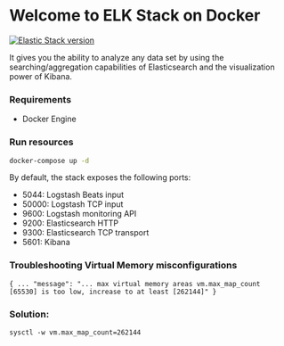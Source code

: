 # Welcome to ELK Stack on Docker

[![Elastic Stack version](https://img.shields.io/badge/Elastic%20Stack-8.14.3-00bfb3?style=flat&logo=elastic-stack)](https://www.elastic.co/blog/category/releases)

It gives you the ability to analyze any data set by using the searching/aggregation capabilities of Elasticsearch and the visualization power of Kibana.

### Requirements

- Docker Engine

### Run resources

```sh
docker-compose up -d
```

By default, the stack exposes the following ports:

- 5044: Logstash Beats input
- 50000: Logstash TCP input
- 9600: Logstash monitoring API
- 9200: Elasticsearch HTTP
- 9300: Elasticsearch TCP transport
- 5601: Kibana

### Troubleshooting Virtual Memory misconfigurations

```text
{ ... "message": "... max virtual memory areas vm.max_map_count [65530] is too low, increase to at least [262144]" }
```

### Solution:

```shell
sysctl -w vm.max_map_count=262144
```
